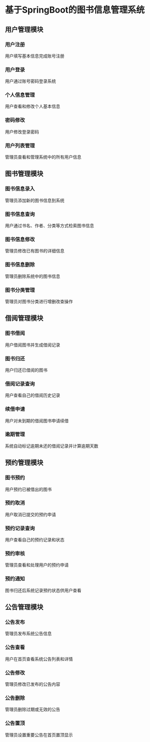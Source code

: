 # 基于SpringBoot的图书信息管理系统

## 用户管理模块

### 用户注册
用户填写基本信息完成账号注册

### 用户登录
用户通过账号密码登录系统

### 个人信息管理
用户查看和修改个人基本信息

### 密码修改
用户修改登录密码

### 用户列表管理
管理员查看和管理系统中的所有用户信息

## 图书管理模块

### 图书信息录入
管理员添加新的图书信息到系统

### 图书信息查询
用户通过书名、作者、分类等方式检索图书信息

### 图书信息修改
管理员修改已有图书的详细信息

### 图书信息删除
管理员删除系统中的图书信息

### 图书分类管理
管理员对图书分类进行增删改查操作

## 借阅管理模块

### 图书借阅
用户借阅图书并生成借阅记录

### 图书归还
用户归还已借阅的图书

### 借阅记录查询
用户查看自己的借阅历史记录

### 续借申请
用户对未到期的借阅图书申请续借

### 逾期管理
系统自动标记逾期未还的借阅记录并计算逾期天数

## 预约管理模块

### 图书预约
用户预约已被借出的图书

### 预约取消
用户取消已提交的预约申请

### 预约记录查询
用户查看自己的预约记录和状态

### 预约审核
管理员查看和处理用户的预约申请

### 预约通知
图书归还后系统记录预约状态供用户查看

## 公告管理模块

### 公告发布
管理员发布系统公告信息

### 公告查看
用户在首页查看系统公告列表和详情

### 公告修改
管理员修改已发布的公告内容

### 公告删除
管理员删除过期或无效的公告

### 公告置顶
管理员设置重要公告在首页置顶显示
